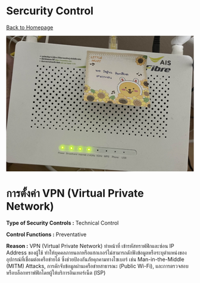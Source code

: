 # Sercurity Control

[ Back to Homepage ](https://witchapolinaksorn.github.io)

![router](img/router.jpg)


# การตั้งค่า VPN (Virtual Private Network)


**Type of Security Controls :** Technical Control


**Control Functions :** Preventative


**Reason :** VPN (Virtual Private Network) ทำหน้าที่ เข้ารหัสทราฟฟิกและซ่อน IP Address ของผู้ใช้ ทำให้บุคคลภายนอกหรือแฮกเกอร์ไม่สามารถดักฟังข้อมูลหรือระบุตำแหน่งของอุปกรณ์ที่เชื่อมต่อเครือข่ายได้ ซึ่งช่วยป้องกันภัยคุกคามทางไซเบอร์ เช่น Man-in-the-Middle (MITM) Attacks, การดักจับข้อมูลผ่านเครือข่ายสาธารณะ (Public Wi-Fi), และการตรวจสอบหรือบล็อกทราฟฟิกโดยผู้ให้บริการอินเทอร์เน็ต (ISP)